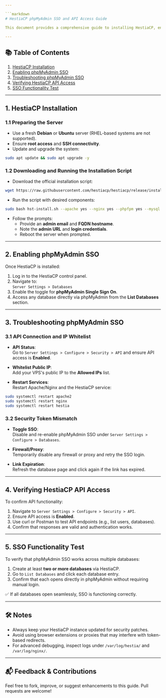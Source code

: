 ```yaml
---

```markdown
# HestiaCP phpMyAdmin SSO and API Access Guide

This document provides a comprehensive guide to installing HestiaCP, enabling and troubleshooting phpMyAdmin Single Sign-On (SSO), and verifying API access. It also includes a quick test to validate SSO functionality across multiple databases.

---
```


## 📚 Table of Contents

1. [HestiaCP Installation](#1-hestiacp-installation)  
2. [Enabling phpMyAdmin SSO](#2-enabling-phpmyadmin-sso)  
3. [Troubleshooting phpMyAdmin SSO](#3-troubleshooting-phpmyadmin-sso)  
4. [Verifying HestiaCP API Access](#4-verifying-hestiacp-api-access)  
5. [SSO Functionality Test](#5-sso-functionality-test)

---

## 1. HestiaCP Installation

### 1.1 Preparing the Server

- Use a fresh **Debian** or **Ubuntu** server (RHEL-based systems are not supported).
- Ensure **root access** and **SSH connectivity**.
- Update and upgrade the system:

```bash
sudo apt update && sudo apt upgrade -y
```

### 1.2 Downloading and Running the Installation Script

- Download the official installation script:

```bash
wget https://raw.githubusercontent.com/hestiacp/hestiacp/release/install/hst-install.sh
```

- Run the script with desired components:

```bash
sudo bash hst-install.sh --apache yes --nginx yes --phpfpm yes --mysql yes --exim yes --dovecot yes --clamav yes --spamassassin yes --iptables yes --fail2ban yes
```

- Follow the prompts:
  - Provide an **admin email** and **FQDN hostname**.
  - Note the **admin URL** and **login credentials**.
  - Reboot the server when prompted.

---

## 2. Enabling phpMyAdmin SSO

Once HestiaCP is installed:

1. Log in to the HestiaCP control panel.
2. Navigate to:  
   `Server Settings > Databases`
3. Enable the toggle for **phpMyAdmin Single Sign On**.
4. Access any database directly via phpMyAdmin from the **List Databases** section.

---

## 3. Troubleshooting phpMyAdmin SSO

### 3.1 API Connection and IP Whitelist

- **API Status**:  
  Go to `Server Settings > Configure > Security > API` and ensure API access is **Enabled**.

- **Whitelist Public IP**:  
  Add your VPS's public IP to the **Allowed IPs** list.

- **Restart Services**:  
  Restart Apache/Nginx and the HestiaCP service:

```bash
sudo systemctl restart apache2
sudo systemctl restart nginx
sudo systemctl restart hestia
```

### 3.2 Security Token Mismatch

- **Toggle SSO**:  
  Disable and re-enable phpMyAdmin SSO under `Server Settings > Configure > Databases`.

- **Firewall/Proxy**:  
  Temporarily disable any firewall or proxy and retry the SSO login.

- **Link Expiration**:  
  Refresh the database page and click again if the link has expired.

---

## 4. Verifying HestiaCP API Access

To confirm API functionality:

1. Navigate to `Server Settings > Configure > Security > API`.
2. Ensure API access is **Enabled**.
3. Use curl or Postman to test API endpoints (e.g., list users, databases).
4. Confirm that responses are valid and authentication works.

---

## 5. SSO Functionality Test

To verify that phpMyAdmin SSO works across multiple databases:

1. Create at least **two or more databases** via HestiaCP.
2. Go to `List Databases` and click each database entry.
3. Confirm that each opens directly in phpMyAdmin without requiring manual login.

✅ If all databases open seamlessly, SSO is functioning correctly.

---

## 🛠️ Notes

- Always keep your HestiaCP instance updated for security patches.
- Avoid using browser extensions or proxies that may interfere with token-based redirects.
- For advanced debugging, inspect logs under `/var/log/hestia/` and `/var/log/nginx/`.

---

## 📬 Feedback & Contributions

Feel free to fork, improve, or suggest enhancements to this guide. Pull requests are welcome!
